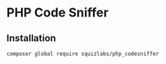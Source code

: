 PHP Code Sniffer
================

Installation
------------

```bash
composer global require squizlabs/php_codesniffer
```

